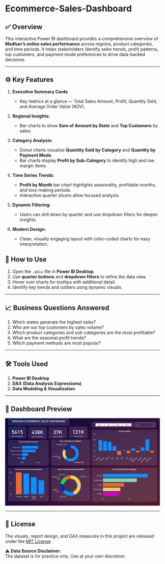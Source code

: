 # Ecommerce-Sales-Dashboard
## ✅ Overview
This interactive Power BI dashboard provides a comprehensive overview of **Madhav’s online sales performance** across regions, product categories, and time periods. It helps stakeholders identify sales trends, profit patterns, top customers, and payment mode preferences to drive data-backed decisions.

---

## ⚙️ Key Features

1. **Executive Summary Cards**
   - Key metrics at a glance — Total Sales Amount, Profit, Quantity Sold, and Average Order Value (AOV).

2. **Regional Insights:**  
    - Bar charts to show **Sum of Amount by State** and **Top Customers** by sales.

3. **Category Analysis:**  
    - Donut charts visualize **Quantity Sold by Category** and **Quantity by Payment Mode**.
    - Bar charts display **Profit by Sub-Category** to identify high and low margin items.

4. **Time Series Trends:**  
    - **Profit by Month** bar chart highlights seasonality, profitable months, and loss-making periods.
    - Interactive quarter slicers allow focused analysis.
  
5. **Dynamic Filtering:**  
    - Users can drill down by quarter and use dropdown filters for deeper insights.

6. **Modern Design:**  
    - Clean, visually engaging layout with color-coded charts for easy interpretation.


## 🚀 How to Use

1. Open the `.pbix` file in **Power BI Desktop**.
2. Use **quarter buttons** and **dropdown filters** to refine the data view.
3. Hover over charts for tooltips with additional detail.
4. Identify key trends and outliers using dynamic visuals.

---

## 📈 Business Questions Answered

1. Which states generate the highest sales?
2. Who are our top customers by sales volume?
3. Which product categories and sub-categories are the most profitable?
4. What are the seasonal profit trends?
5. Which payment methods are most popular?

---

## 🛠️ Tools Used

1. **Power BI Desktop**
2. **DAX (Data Analysis Expressions)**
3. **Data Modeling & Visualization**

---

## 📸 Dashboard Preview

![Dashboard Screenshot](./Dashboard.png)

---

## 📜 License

The visuals, report design, and DAX measures in this project are released under the [MIT License](LICENSE)

⚠️ **Data Source Disclaimer:**  
The dataset is for practice only. Use at your own discretion.
